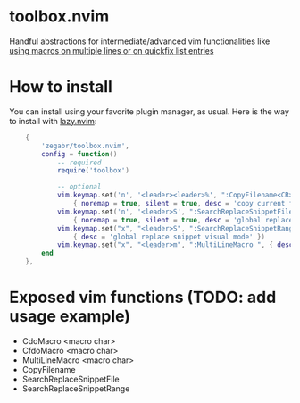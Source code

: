 # toolbox.nvim
Handful abstractions for intermediate/advanced vim functionalities like [using macros on multiple lines or on quickfix list entries](https://www.youtube.com/watch?v=KlNzYMLK8N4)

# How to install
You can install using your favorite plugin manager, as usual. Here is the way to install with [lazy.nvim](https://github.com/folke/lazy.nvim):
```lua
    {
        'zegabr/toolbox.nvim',
        config = function()
            -- required
            require('toolbox')

            -- optional
            vim.keymap.set('n', '<leader><leader>%', ":CopyFilename<CR>",
                { noremap = true, silent = true, desc = 'copy current file name to clipboard' })
            vim.keymap.set('n', '<leader>S', ":SearchReplaceSnippetFile<CR>",
                { noremap = true, silent = true, desc = 'global replace snippet normal mode' })
            vim.keymap.set("x", "<leader>S", ":SearchReplaceSnippetRange<CR>",
                { desc = 'global replace snippet visual mode' })
            vim.keymap.set("x", "<leader>m", ":MultiLineMacro ", { desc = 'run macro per line on visual mode' })
        end
    },
```

# Exposed vim functions (TODO: add usage example)
- CdoMacro &lt;macro char&gt;
- CfdoMacro &lt;macro char&gt;
- MultiLineMacro &lt;macro char&gt;
- CopyFilename
- SearchReplaceSnippetFile
- SearchReplaceSnippetRange
